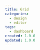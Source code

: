 ```yaml
---
title: Grid
categories:
  - design
  - editor
tags:
  - dashboard
created: 1.0.0
updated: 1.0.0
---
```

